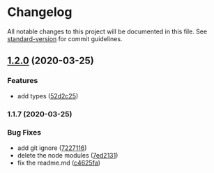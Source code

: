 # Changelog

All notable changes to this project will be documented in this file. See [standard-version](https://github.com/conventional-changelog/standard-version) for commit guidelines.

## [1.2.0](https://github.com/nogahaskal/proto-generator/compare/v1.1.7...v1.2.0) (2020-03-25)


### Features

* add types ([52d2c25](https://github.com/nogahaskal/proto-generator/commit/52d2c252f974c32038e9f7405dfa28d9020d0829))

### 1.1.7 (2020-03-25)


### Bug Fixes

* add git ignore ([7227116](https://github.com/nogahaskal/proto-generator/commit/72271164770a46a593f128d15ccfdcb0aa1ea354))
* delete the node modules ([7ed2131](https://github.com/nogahaskal/proto-generator/commit/7ed2131c6982e91e49cfe8c0b576f03333b1a6ec))
* fix the readme.md ([c4625fa](https://github.com/nogahaskal/proto-generator/commit/c4625fa1174173fc3f6ab4b3051b684b0bfc9e8b))
